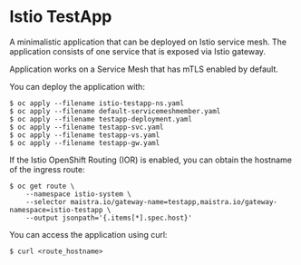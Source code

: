 # Istio TestApp

A minimalistic application that can be deployed on Istio service mesh. The application consists of one service that is exposed via Istio gateway.

Application works on a Service Mesh that has mTLS enabled by default.

You can deploy the application with:
```
$ oc apply --filename istio-testapp-ns.yaml
$ oc apply --filename default-servicemeshmember.yaml
$ oc apply --filename testapp-deployment.yaml
$ oc apply --filename testapp-svc.yaml
$ oc apply --filename testapp-vs.yaml
$ oc apply --filename testapp-gw.yaml
```

If the Istio OpenShift Routing (IOR) is enabled, you can obtain the hostname of the ingress route:

```
$ oc get route \
    --namespace istio-system \
    --selector maistra.io/gateway-name=testapp,maistra.io/gateway-namespace=istio-testapp \
    --output jsonpath='{.items[*].spec.host}'
```

You can access the application using curl:

```
$ curl <route_hostname>
```
